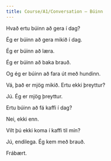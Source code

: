 ```yaml
---
title: Course/A1/Conversation – Búinn
---
```


Hvað ertu búinn að gera í dag?

Ég er búinn að gera mikið í dag.

Ég er búinn að læra.

Ég er búinn að baka brauð.

Og ég er búinn að fara út með hundinn.

Vá, það er mjög mikið. Ertu ekki þreyttur?

Jú. Ég er mjög þreyttur.

Ertu búinn að fá kaffi í dag?

Nei, ekki enn.

Vilt þú ekki koma í kaffi til mín?

Jú, endilega. Ég kem með brauð.

Frábært.